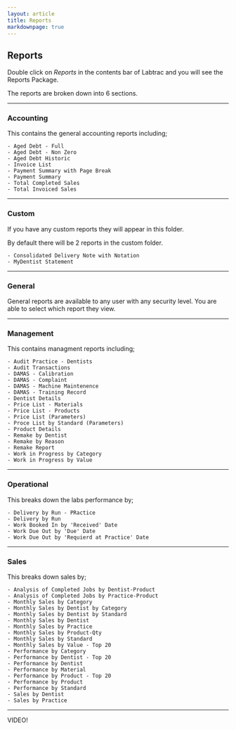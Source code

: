 ```yaml
---
layout: article
title: Reports
markdownpage: true
---
```


## Reports



Double click on *Reports* in the contents bar of Labtrac and you will see the Reports Package.

The reports are broken down into 6 sections.

---

### Accounting

This contains the general accounting reports including;

    - Aged Debt - Full
    - Aged Debt - Non Zero
    - Aged Debt Historic
    - Invoice List
    - Payment Summary with Page Break
    - Payment Summary
    - Total Completed Sales
    - Total Invoiced Sales
    
---

### Custom

If you have any custom reports they will appear in this folder.

By default there will be 2 reports in the custom folder.

    - Consolidated Delivery Note with Notation
    - MyDentist Statement

---

### General

General reports are available to any user with any security level. You are able to select which report they view.

---
    
### Management

This contains managment reports including;

    - Audit Practice - Dentists
    - Audit Transactions
    - DAMAS - Calibration
    - DAMAS - Complaint
    - DAMAS - Machine Maintenence
    - DAMAS - Training Record
    - Dentist Details
    - Price List - Materials
    - Price List - Products
    - Price List (Parameters)
    - Proce List by Standard (Parameters)
    - Product Details
    - Remake by Dentist
    - Remake by Reason
    - Remake Report
    - Work in Progress by Category
    - Work in Progress by Value

---

### Operational    

This breaks down the labs performance by;

    - Delivery by Run - PRactice
    - Delivery by Run
    - Work Booked In by 'Received' Date
    - Work Due Out by 'Due' Date
    - Work Due Out by 'Requierd at Practice' Date

---

### Sales    

This breaks down sales by;

    - Analysis of Completed Jobs by Dentist-Product
    - Analysis of Completed Jobs by Practice-Product
    - Monthly Sales by Category
    - Monthly Sales by Dentist by Category
    - Monthly Sales by Dentist by Standard
    - Monthly Sales by Dentist
    - Monthly Sales by Practice
    - Monthly Sales by Product-Qty
    - Monthly Sales by Standard
    - Monthly Sales by Value - Top 20 
    - Performance by Category
    - Performance by Dentist - Top 20
    - Performance by Dentist
    - Performance by Material
    - Performance by Product - Top 20 
    - Performance by Product
    - Performance by Standard
    - Sales by Dentist
    - Sales by Practice

---
    
VIDEO!
